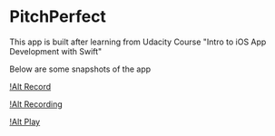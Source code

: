 PitchPerfect
============

This app is built after learning from Udacity Course "Intro to iOS App Development with Swift"

Below are some snapshots of the app

[!Alt Record](https://github.com/anubhavmaity/PitchPerfect/blob/master/Screenshots/Screen%20Shot%202014-12-22%20at%207.21.47%20pm.png "Record")

[!Alt Recording](https://github.com/anubhavmaity/PitchPerfect/blob/master/Screenshots/Screen%20Shot%202014-12-22%20at%207.22.15%20pm.png "Recording")

[!Alt Play](https://github.com/anubhavmaity/PitchPerfect/blob/master/Screenshots/Screen%20Shot%202014-12-22%20at%207.22.36%20pm.png "Play")







